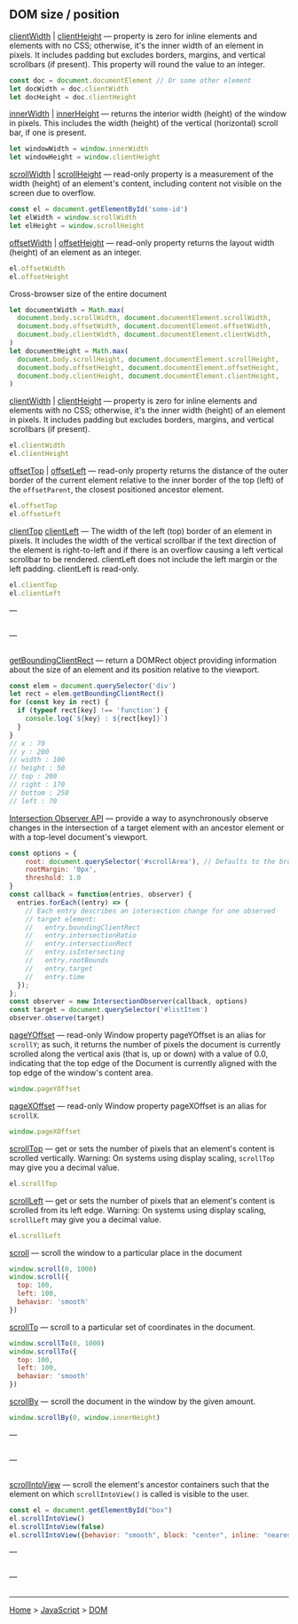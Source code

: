 ## DOM size / position

[clientWidth](https://developer.mozilla.org/en-US/docs/Web/API/Element/clientWidth) |
[clientHeight](https://developer.mozilla.org/en-US/docs/Web/API/Element/clientHeight) — property is zero for inline elements and elements with no CSS; otherwise, it's the inner width of an element in pixels. It includes padding but excludes borders, margins, and vertical scrollbars (if present). This property will round the value to an integer.
```javascript
const doc = document.documentElement // Or some other element
let docWidth = doc.clientWidth
let docHeight = doc.clientHeight
```

[innerWidth](https://developer.mozilla.org/en-US/docs/Web/API/Window/innerWidth) |
[innerHeight](https://developer.mozilla.org/en-US/docs/Web/API/Window/innerHeight) — returns the interior width (height) of the window in pixels. This includes the width (height) of the vertical (horizontal) scroll bar, if one is present.
```javascript
let windowWidth = window.innerWidth
let windowHeight = window.clientHeight
```

[scrollWidth](https://developer.mozilla.org/en-US/docs/Web/API/Element/scrollWidth) |
[scrollHeight](https://developer.mozilla.org/en-US/docs/Web/API/Element/scrollHeight) — read-only property is a measurement of the width (height) of an element's content, including content not visible on the screen due to overflow.
```javascript
const el = document.getElementById('some-id')
let elWidth = window.scrollWidth
let elHeight = window.scrollHeight
```

[offsetWidth](https://developer.mozilla.org/en-US/docs/Web/API/HTMLElement/offsetWidth) |
[offsetHeight](https://developer.mozilla.org/ru/docs/Web/API/HTMLElement/offsetHeight) — read-only property returns the layout width (height) of an element as an integer.
```javascript
el.offsetWidth
el.offsetHeight
```

Cross-browser size of the entire document
```javascript
let documentWidth = Math.max(
  document.body.scrollWidth, document.documentElement.scrollWidth,
  document.body.offsetWidth, document.documentElement.offsetWidth,
  document.body.clientWidth, document.documentElement.clientWidth,
)
let documentHeight = Math.max(
  document.body.scrollHeight, document.documentElement.scrollHeight,
  document.body.offsetHeight, document.documentElement.offsetHeight,
  document.body.clientHeight, document.documentElement.clientHeight,
)
```

[clientWidth](https://developer.mozilla.org/ru/docs/Web/API/Element/clientWidth) |
[clientHeight](https://developer.mozilla.org/en-US/docs/Web/API/Element/clientHeight) — property is zero for inline elements and elements with no CSS; otherwise, it's the inner width (height) of an element in pixels. It includes padding but excludes borders, margins, and vertical scrollbars (if present).
```javascript
el.clientWidth
el.clientHeight
```

[offsetTop](https://developer.mozilla.org/en-US/docs/Web/API/HTMLElement/offsetTop) |
[offsetLeft](https://developer.mozilla.org/en-US/docs/Web/API/HTMLElement/offsetLeft) — read-only property returns the distance of the outer border of the current element relative to the inner border of the top (left) of the `offsetParent`, the closest positioned ancestor element.
```javascript
el.offsetTop
el.offsetLeft
```

[clientTop](https://developer.mozilla.org/en-US/docs/Web/API/Element/clientTop) 
[clientLeft](https://developer.mozilla.org/en-US/docs/Web/API/Element/clientLeft) — The width of the left (top) border of an element in pixels. It includes the width of the vertical scrollbar if the text direction of the element is right-to-left and if there is an overflow causing a left vertical scrollbar to be rendered. clientLeft does not include the left margin or the left padding. clientLeft is read-only.
```javascript
el.clientTop
el.clientLeft
```

[]() —
```javascript

```


[]() —
```javascript

```

[getBoundingClientRect](https://developer.mozilla.org/en-US/docs/Web/API/Element/getBoundingClientRect) — return a DOMRect object providing information about the size of an element and its position relative to the viewport.
```javascript
const elem = document.querySelector('div')
let rect = elem.getBoundingClientRect()
for (const key in rect) {
  if (typeof rect[key] !== 'function') {
    console.log(`${key} : ${rect[key]}`)
  }
}
// x : 70
// y : 200
// width : 100
// height : 50
// top : 200
// right : 170
// bottom : 250
// left : 70
```

[Intersection Observer API](https://developer.mozilla.org/en-US/docs/Web/API/Intersection_Observer_API) — provide a way to asynchronously observe changes in the intersection of a target element with an ancestor element or with a top-level document's viewport.
```javascript
const options = {
    root: document.querySelector('#scrollArea'), // Defaults to the browser viewport if not specified or if null 
    rootMargin: '0px',
    threshold: 1.0
}
const callback = function(entries, observer) {
  entries.forEach((entry) => {
    // Each entry describes an intersection change for one observed
    // target element:
    //   entry.boundingClientRect
    //   entry.intersectionRatio
    //   entry.intersectionRect
    //   entry.isIntersecting
    //   entry.rootBounds
    //   entry.target
    //   entry.time
  });
};
const observer = new IntersectionObserver(callback, options)
const target = document.querySelector('#listItem')
observer.observe(target)
```

[pageYOffset](https://developer.mozilla.org/en-US/docs/Web/API/Window/pageYOffset) — read-only Window property pageYOffset is an alias for `scrollY`; as such, it returns the number of pixels the document is currently scrolled along the vertical axis (that is, up or down) with a value of 0.0, indicating that the top edge of the Document is currently aligned with the top edge of the window's content area.
```javascript
window.pageYOffset
```

[pageXOffset](https://developer.mozilla.org/en-US/docs/Web/API/Window/pageXOffset) — read-only Window property pageXOffset is an alias for `scrollX`.
```javascript
window.pageXOffset
```

[scrollTop](https://developer.mozilla.org/en-US/docs/Web/API/Element/scrollTop) — get or sets the number of pixels that an element's content is scrolled vertically. Warning: On systems using display scaling, `scrollTop` may give you a decimal value.
```javascript
el.scrollTop
```

[scrollLeft](https://developer.mozilla.org/en-US/docs/Web/API/Element/scrollLeft) — get or sets the number of pixels that an element's content is scrolled from its left edge. Warning: On systems using display scaling, `scrollLeft` may give you a decimal value.
```javascript
el.scrollLeft
```


[scroll]() — scroll the window to a particular place in the document
```javascript
window.scroll(0, 1000)
window.scroll({
  top: 100,
  left: 100,
  behavior: 'smooth'
})
```

[scrollTo](https://developer.mozilla.org/en-US/docs/Web/API/Window/scrollTo) — scroll to a particular set of coordinates in the document.
```javascript
window.scrollTo(0, 1000)
window.scrollTo({
  top: 100,
  left: 100,
  behavior: 'smooth'
})
```

[scrollBy](https://developer.mozilla.org/ru/docs/Web/API/Window/scrollBy) — scroll the document in the window by the given amount.
```javascript
window.scrollBy(0, window.innerHeight)
```

[]() —
```javascript

```

[]() —
```javascript

```

[scrollIntoView](https://developer.mozilla.org/ru/docs/Web/API/Element/scrollIntoView) — scroll the element's ancestor containers such that the element on which `scrollIntoView()` is called is visible to the user.
```javascript
const el = document.getElementById("box")
el.scrollIntoView()
el.scrollIntoView(false)
el.scrollIntoView({behavior: "smooth", block: "center", inline: "nearest"})
```

[]() —
```javascript

```

[]() —
```javascript

```

---
[Home](/README.md) > [JavaScript](javascript.md) > [DOM](dom.md)

